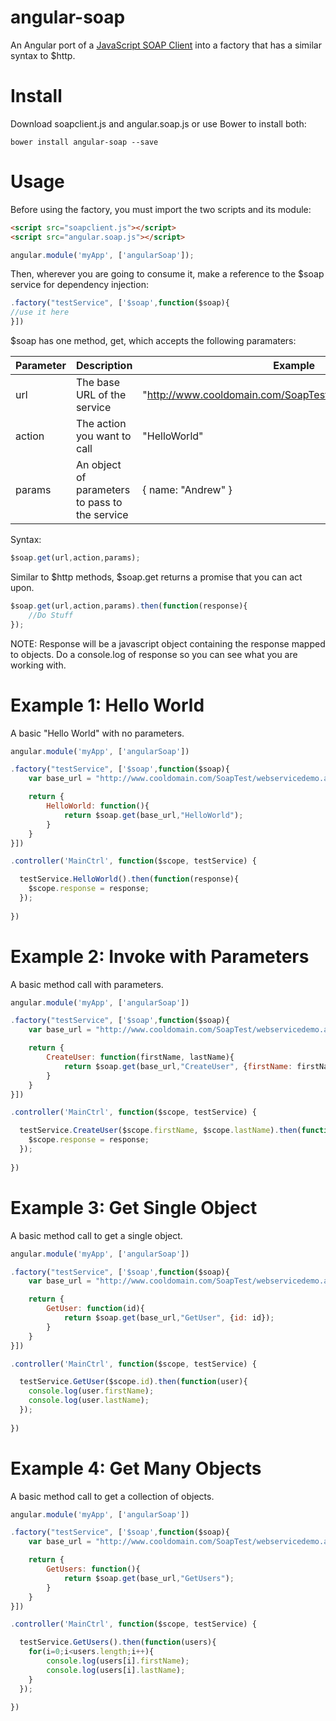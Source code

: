 angular-soap
============

An Angular port of a <a href="http://javascriptsoapclient.codeplex.com/">JavaScript SOAP Client</a> into a factory that has a similar syntax to $http.

# Install
Download soapclient.js and angular.soap.js or use Bower to install both:
```
bower install angular-soap --save
```

# Usage
Before using the factory, you must import the two scripts and its module:

``` html
<script src="soapclient.js"></script>
<script src="angular.soap.js"></script>
```

``` javascript
angular.module('myApp', ['angularSoap']);
```

Then, wherever you are going to consume it, make a reference to the $soap service for dependency injection:

``` javascript
.factory("testService", ['$soap',function($soap){
//use it here
}])
```

$soap has one method, get, which accepts the following paramaters:

| Parameter |Description | Example |
| ------------ | ------------  | ------------  |
| url | The base URL of the service | "http://www.cooldomain.com/SoapTest/webservicedemo.asmx" |
| action | The action you want to call | "HelloWorld" |
| params | An object of parameters to pass to the service | { name: "Andrew" } |

Syntax:
``` javascript
$soap.get(url,action,params);
```

Similar to $http methods, $soap.get returns a promise that you can act upon.

``` javascript
$soap.get(url,action,params).then(function(response){
	//Do Stuff
});
```

NOTE: Response will be a javascript object containing the response mapped to objects. Do a console.log of response so you can see what you are working with.

# Example 1: Hello World
A basic "Hello World" with no parameters.

``` javascript
angular.module('myApp', ['angularSoap'])

.factory("testService", ['$soap',function($soap){
	var base_url = "http://www.cooldomain.com/SoapTest/webservicedemo.asmx";

	return {
		HelloWorld: function(){
			return $soap.get(base_url,"HelloWorld");
		}
	}
}])

.controller('MainCtrl', function($scope, testService) {

  testService.HelloWorld().then(function(response){
	$scope.response = response;
  });
  
})

```

# Example 2: Invoke with Parameters
A basic method call with parameters.

``` javascript
angular.module('myApp', ['angularSoap'])

.factory("testService", ['$soap',function($soap){
	var base_url = "http://www.cooldomain.com/SoapTest/webservicedemo.asmx";

	return {
		CreateUser: function(firstName, lastName){
			return $soap.get(base_url,"CreateUser", {firstName: firstName, lastName: lastName});
		}
	}
}])

.controller('MainCtrl', function($scope, testService) {

  testService.CreateUser($scope.firstName, $scope.lastName).then(function(response){
	$scope.response = response;
  });
  
})

```

# Example 3: Get Single Object
A basic method call to get a single object.

``` javascript
angular.module('myApp', ['angularSoap'])

.factory("testService", ['$soap',function($soap){
	var base_url = "http://www.cooldomain.com/SoapTest/webservicedemo.asmx";

	return {
		GetUser: function(id){
			return $soap.get(base_url,"GetUser", {id: id});
		}
	}
}])

.controller('MainCtrl', function($scope, testService) {

  testService.GetUser($scope.id).then(function(user){
	console.log(user.firstName);
	console.log(user.lastName);
  });
  
})

```

# Example 4: Get Many Objects
A basic method call to get a collection of objects.

``` javascript
angular.module('myApp', ['angularSoap'])

.factory("testService", ['$soap',function($soap){
	var base_url = "http://www.cooldomain.com/SoapTest/webservicedemo.asmx";

	return {
		GetUsers: function(){
			return $soap.get(base_url,"GetUsers");
		}
	}
}])

.controller('MainCtrl', function($scope, testService) {

  testService.GetUsers().then(function(users){
	for(i=0;i<users.length;i++){
		console.log(users[i].firstName);
		console.log(users[i].lastName);
	}
  });
  
})

```
